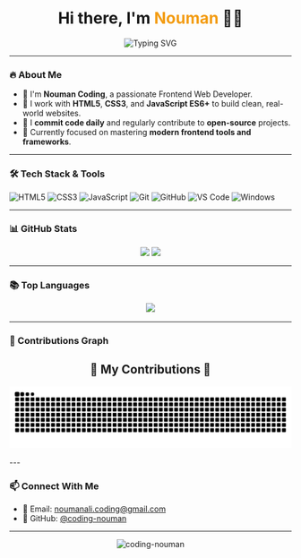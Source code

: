 <h1 align="center">
  Hi there, I'm <span style="color:#f39c12;">Nouman</span> 👨‍💻
</h1>

<p align="center">
  <img src="https://readme-typing-svg.demolab.com?font=Fira+Code&size=24&pause=1000&center=true&width=450&lines=Frontend+Web+Developer;JavaScript+%7C+HTML5+%7C+CSS3;Clean+Code+%7C+Live+Projects+%7C+Daily+Practice" alt="Typing SVG" />
</p>

---

### 🔥 About Me
- 💼 I'm **Nouman Coding**, a passionate Frontend Web Developer.
- 🔧 I work with **HTML5**, **CSS3**, and **JavaScript ES6+** to build clean, real-world websites.
- 📅 I **commit code daily** and regularly contribute to **open-source** projects.
- 🎯 Currently focused on mastering **modern frontend tools and frameworks**.

---

### 🛠️ Tech Stack & Tools
![HTML5](https://img.shields.io/badge/-HTML5-E34F26?style=for-the-badge&logo=html5&logoColor=fff)
![CSS3](https://img.shields.io/badge/-CSS3-1572B6?style=for-the-badge&logo=css3&logoColor=fff)
![JavaScript](https://img.shields.io/badge/-JavaScript-F7DF1E?style=for-the-badge&logo=javascript&logoColor=000)
![Git](https://img.shields.io/badge/-Git-F05032?style=for-the-badge&logo=git&logoColor=fff)
![GitHub](https://img.shields.io/badge/-GitHub-181717?style=for-the-badge&logo=github&logoColor=fff)
![VS Code](https://img.shields.io/badge/-VSCode-007ACC?style=for-the-badge&logo=visual-studio-code&logoColor=fff)
![Windows](https://img.shields.io/badge/-Windows-0078D6?style=for-the-badge&logo=windows&logoColor=fff)

---

### 📊 GitHub Stats

<p align="center">
  <img src="https://github-readme-stats.vercel.app/api?username=coding-nouman&show_icons=true&theme=github_dark&hide_border=true" width="47%" />
  <img src="https://streak-stats.demolab.com/?user=coding-nouman&theme=github-dark&hide_border=true" width="47%" />
</p>

---

### 📚 Top Languages

<p align="center">
  <img src="https://github-readme-stats.vercel.app/api/top-langs/?username=coding-nouman&layout=compact&theme=github_dark&hide_border=true" width="45%">
</p>

---

### 🐍 Contributions Graph

<div align="center">
  <h2>🐍 My Contributions 🐍</h2>

  ![Snake animation](https://github.com/coding-nouman/coding-nouman/blob/output/github-snake-dark.svg)

</div>
---

### 📫 Connect With Me

- 📧 Email: [noumanali.coding@gmail.com](mailto:noumanali.coding@gmail.com)
- 🔗 GitHub: [@coding-nouman](https://github.com/coding-nouman)

---

<p align="center">
  <img src="https://komarev.com/ghpvc/?username=coding-nouman&label=Profile+Views&color=0e75b6&style=flat" alt="coding-nouman" />
</p>

